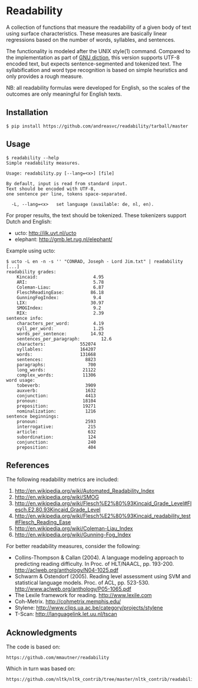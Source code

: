 Readability
===========

A collection of functions that measure the readability of a given body of text
using surface characteristics. These measures are basically linear regressions
based on the number of words, syllables, and sentences.

The functionality is modeled after the UNIX style(1) command. Compared to the
implementation as part of [GNU diction](http://www.moria.de/~michael/diction/),
this version supports UTF-8 encoded text, but expects sentence-segmented and
tokenized text. The syllabification and word type recognition is based on
simple heuristics and only provides a rough measure.

NB: all readability formulas were developed for English, so the scales of the
outcomes are only meaningful for English texts.

Installation
------------

	$ pip install https://github.com/andreasvc/readability/tarball/master

Usage
-----

	$ readability --help
	Simple readability measures.

	Usage: readability.py [--lang=<x>] [file]

	By default, input is read from standard input.
	Text should be encoded with UTF-8,
	one sentence per line, tokens space-separated.

	  -L, --lang=<x>   set language (available: de, nl, en).


For proper results, the text should be tokenized. These tokenizers support Dutch and English:

- ucto: http://ilk.uvt.nl/ucto
- elephant: http://gmb.let.rug.nl/elephant/

Example using ucto:

	$ ucto -L en -n -s '' "CONRAD, Joseph - Lord Jim.txt" | readability
	[...]
	readability grades:
		Kincaid:                     4.95
		ARI:                         5.78
		Coleman-Liau:                6.87
		FleschReadingEase:          86.18
		GunningFogIndex:             9.4
		LIX:                        30.97
		SMOGIndex:                   9.2
		RIX:                         2.39
	sentence info:
		characters_per_word:         4.19
		syll_per_word:               1.25
		words_per_sentence:         14.92
		sentences_per_paragraph:        12.6
		characters:             552074
		syllables:              164207
		words:                  131668
		sentences:                8823
		paragraphs:                700
		long_words:              21122
		complex_words:           11306
	word usage:
		tobeverb:                 3909
		auxverb:                  1632
		conjunction:              4413
		pronoun:                 18104
		preposition:             19271
		nominalization:           1216
	sentence beginnings:
		pronoun:                  2593
		interrogative:             215
		article:                   632
		subordination:             124
		conjunction:               240
		preposition:               404

References
----------
The following readability metrics are included:

1. http://en.wikipedia.org/wiki/Automated_Readability_Index
2. http://en.wikipedia.org/wiki/SMOG
3. http://en.wikipedia.org/wiki/Flesch%E2%80%93Kincaid_Grade_Level#Flesch.E2.80.93Kincaid_Grade_Level
4. http://en.wikipedia.org/wiki/Flesch%E2%80%93Kincaid_readability_test#Flesch_Reading_Ease
5. http://en.wikipedia.org/wiki/Coleman-Liau_Index
6. http://en.wikipedia.org/wiki/Gunning-Fog_Index

For better readability measures, consider the following:

- Collins-Thompson & Callan (2004). A language modeling approach to predicting reading difficulty.
  In Proc. of HLT/NAACL, pp. 193-200. http://aclweb.org/anthology/N04-1025.pdf
- Schwarm & Ostendorf (2005). Reading level assessment using SVM and statistical language models.
  Proc. of ACL, pp. 523-530. http://www.aclweb.org/anthology/P05-1065.pdf
- The Lexile framework for reading. http://www.lexile.com
- Coh-Metrix. http://cohmetrix.memphis.edu/
- Stylene: http://www.clips.ua.ac.be/category/projects/stylene
- T-Scan: http://languagelink.let.uu.nl/tscan

Acknowledgments
---------------
The code is based on:

	https://github.com/mmautner/readability

Which in turn was based on:

    https://github.com/nltk/nltk_contrib/tree/master/nltk_contrib/readability
